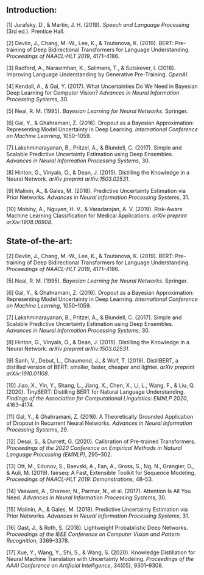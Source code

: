## Introduction:


[1] Jurafsky, D., & Martin, J. H. (2019). *Speech and Language Processing* (3rd ed.). Prentice Hall.

[2] Devlin, J., Chang, M.-W., Lee, K., & Toutanova, K. (2019). BERT: Pre-training of Deep Bidirectional Transformers for Language Understanding. *Proceedings of NAACL-HLT 2019*, 4171–4186.

[3] Radford, A., Narasimhan, K., Salimans, T., & Sutskever, I. (2018). Improving Language Understanding by Generative Pre-Training. *OpenAI*.

[4] Kendall, A., & Gal, Y. (2017). What Uncertainties Do We Need in Bayesian Deep Learning for Computer Vision? *Advances in Neural Information Processing Systems*, 30.

[5] Neal, R. M. (1995). *Bayesian Learning for Neural Networks*. Springer.

[6] Gal, Y., & Ghahramani, Z. (2016). Dropout as a Bayesian Approximation: Representing Model Uncertainty in Deep Learning. *International Conference on Machine Learning*, 1050–1059.

[7] Lakshminarayanan, B., Pritzel, A., & Blundell, C. (2017). Simple and Scalable Predictive Uncertainty Estimation using Deep Ensembles. *Advances in Neural Information Processing Systems*, 30.

[8] Hinton, G., Vinyals, O., & Dean, J. (2015). Distilling the Knowledge in a Neural Network. *arXiv preprint arXiv:1503.02531*.

[9] Malinin, A., & Gales, M. (2018). Predictive Uncertainty Estimation via Prior Networks. *Advances in Neural Information Processing Systems*, 31.

[10] Mobiny, A., Nguyen, H. V., & Varadarajan, A. V. (2019). Risk-Aware Machine Learning Classification for Medical Applications. *arXiv preprint arXiv:1908.06908*.


## State-of-the-art:

[2] Devlin, J., Chang, M.-W., Lee, K., & Toutanova, K. (2019). BERT: Pre-training of Deep Bidirectional Transformers for Language Understanding. *Proceedings of NAACL-HLT 2019*, 4171–4186.

[5] Neal, R. M. (1995). *Bayesian Learning for Neural Networks*. Springer.

[6] Gal, Y., & Ghahramani, Z. (2016). Dropout as a Bayesian Approximation: Representing Model Uncertainty in Deep Learning. *International Conference on Machine Learning*, 1050–1059.

[7] Lakshminarayanan, B., Pritzel, A., & Blundell, C. (2017). Simple and Scalable Predictive Uncertainty Estimation using Deep Ensembles. *Advances in Neural Information Processing Systems*, 30.

[8] Hinton, G., Vinyals, O., & Dean, J. (2015). Distilling the Knowledge in a Neural Network. *arXiv preprint arXiv:1503.02531*.

[9] Sanh, V., Debut, L., Chaumond, J., & Wolf, T. (2019). DistilBERT, a distilled version of BERT: smaller, faster, cheaper and lighter. *arXiv preprint arXiv:1910.01108*.

[10] Jiao, X., Yin, Y., Shang, L., Jiang, X., Chen, X., Li, L., Wang, F., & Liu, Q. (2020). TinyBERT: Distilling BERT for Natural Language Understanding. *Findings of the Association for Computational Linguistics: EMNLP 2020*, 4163–4174.

[11] Gal, Y., & Ghahramani, Z. (2016). A Theoretically Grounded Application of Dropout in Recurrent Neural Networks. *Advances in Neural Information Processing Systems*, 29.

[12] Desai, S., & Durrett, G. (2020). Calibration of Pre-trained Transformers. *Proceedings of the 2020 Conference on Empirical Methods in Natural Language Processing (EMNLP)*, 295–302.

[13] Ott, M., Edunov, S., Baevski, A., Fan, A., Gross, S., Ng, N., Grangier, D., & Auli, M. (2019). fairseq: A Fast, Extensible Toolkit for Sequence Modeling. *Proceedings of NAACL-HLT 2019: Demonstrations*, 48–53.

[14] Vaswani, A., Shazeer, N., Parmar, N., et al. (2017). Attention Is All You Need. *Advances in Neural Information Processing Systems*, 30.

[15] Malinin, A., & Gales, M. (2018). Predictive Uncertainty Estimation via Prior Networks. *Advances in Neural Information Processing Systems*, 31.

[16] Gast, J., & Roth, S. (2018). Lightweight Probabilistic Deep Networks. *Proceedings of the IEEE Conference on Computer Vision and Pattern Recognition*, 3369–3378.

[17] Xue, Y., Wang, Y., Shi, S., & Wang, S. (2020). Knowledge Distillation for Neural Machine Translation with Uncertainty Modeling. *Proceedings of the AAAI Conference on Artificial Intelligence*, 34(05), 9301–9308.